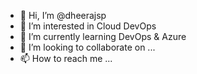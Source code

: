 - 👋 Hi, I’m @dheerajsp
- 👀 I’m interested in Cloud DevOps
- 🌱 I’m currently learning DevOps & Azure
- 💞️ I’m looking to collaborate on ...
- 📫 How to reach me ...

<!---
dheerajsp/dheerajsp is a ✨ special ✨ repository because its `README.md` (this file) appears on your GitHub profile.
You can click the Preview link to take a look at your changes.
--->
